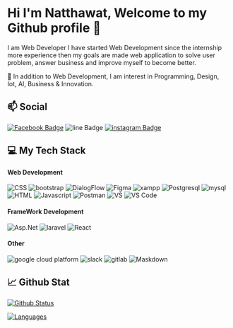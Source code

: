 # Hi I'm Natthawat, Welcome to my Github profile 👋

I am Web Developer I have started Web Development since the internship more experience then my goals are made web application to solve user problem, answer business and improve myself to become better.

🌱 In addition to Web Development, I am interest in Programming, Design, Iot, AI, Business & Innovation.

## 📫 Social
<!--[![Portfolio](https://img.shields.io/website?color=FF9999&style=flat-square&up_message=Portfolio&url=)]() -->

[![Facebook Badge](https://img.shields.io/badge/-profilenatthawat-blue?style=flat&logo=Facebook&logoColor=white&link=https://www.facebook.com/profilenatthawat/)](https://www.facebook.com/profilenatthawat)
![line Badge](https://img.shields.io/badge/-fry543-339933?style=flat&logo=line&logoColor=white)
[![instagram Badge](https://img.shields.io/badge/-profiles__-CB3837?style=flat&logo=instagram&logoColor=white&link=https://www.instagram.com/profiles__/)](https://www.instagram.com/profiles__/)

## 💻 My Tech Stack

#### Web Development
![CSS](https://img.shields.io/badge/CSS3-1572B6?style=for-the-badge&logo=css3&logoColor=white)
![bootstrap](https://img.shields.io/badge/Bootstrap-8E44AD?style=for-the-badge&logo=bootstrap&logoColor=white)
![DialogFlow](https://img.shields.io/badge/Dialogflow-FF9800?style=for-the-badge&logo=dialogflow&logoColor=white)
![Figma](https://img.shields.io/badge/Figma-CB3837?style=for-the-badge&logo=Figma&logoColor=white)
![xampp](https://img.shields.io/badge/Xampp-FF6C37?style=for-the-badge&logo=xampp&logoColor=white )
![Postgresql](https://img.shields.io/badge/Postgresql-1572B6?style=for-the-badge&logo=Postgresql&logoColor=white)
![mysql](https://img.shields.io/badge/Mysql-323330?style=for-the-badge&logo=mysql&logoColor=2E86C1 )
![HTML](https://img.shields.io/badge/HTML5-E34F26?style=for-the-badge&logo=html5&logoColor=white)
![Javascript](https://img.shields.io/badge/JavaScript-323330?style=for-the-badge&logo=javascript&logoColor=F7DF1E)
![Postman](https://img.shields.io/badge/Postman-FF6C37?style=for-the-badge&logo=Postman&logoColor=white)
![VS](https://img.shields.io/badge/Visual_Studio-8E44AD?style=for-the-badge&logo=visual%20studio&logoColor=white)
![VS Code](https://img.shields.io/badge/Visual_Studio_Code-0078D4?style=for-the-badge&logo=visual%20studio%20code&logoColor=white)

#### FrameWork Development
![Asp.Net](https://img.shields.io/badge/Asp.Net-8E44AD?style=for-the-badge&logo=.Net&logoColor=white)
![laravel](https://img.shields.io/badge/Laravel-CB3837?style=for-the-badge&logo=laravel&logoColor=white)
![React](https://img.shields.io/badge/React-0078D4?style=for-the-badge&logo=React&logoColor=white)

#### Other
![google cloud platform](https://img.shields.io/badge/google_cloud_platform-0078D4?style=for-the-badge&logo=google%20cloud&logoColor=white)
![slack](https://img.shields.io/badge/Slack-323330?style=for-the-badge&logo=slack&logoColor=white)
![gitlab](https://img.shields.io/badge/Git_Lab-F38020?style=for-the-badge&logo=gitlab&logoColor=white)
![Maskdown](https://img.shields.io/badge/Markdown-000000?style=for-the-badge&logo=markdown&logoColor=white)

## 📈 Github Stat

[![Github Status](https://github-readme-stats.vercel.app/api?username=profilenatthawat&count_private=true&theme=onedark&show_icons=true)](https://github.com/profilenatthawat)

[![Languages](https://github-readme-stats.vercel.app/api/top-langs/?username=profilenatthawat&layout=compact&langs_count=10&hide_border=true&custom_title=Languages&bg_color=f5f5f5)](https://github.com/profilenatthawat)
